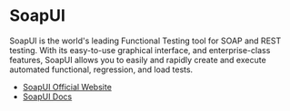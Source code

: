 # SoapUI

SoapUI is the world's leading Functional Testing tool for SOAP and REST testing. With its easy-to-use graphical interface, and enterprise-class features, SoapUI allows you to easily and rapidly create and execute automated functional, regression, and load tests.

- [SoapUI Official Website](https://www.soapui.org/)
- [SoapUI Docs](https://www.soapui.org/getting-started/)
